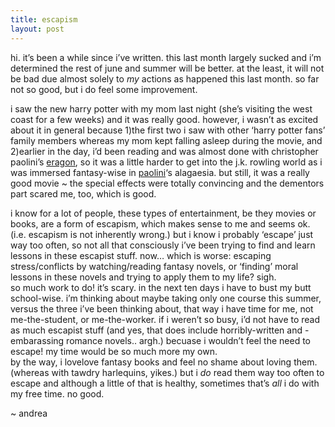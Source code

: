 ```yaml
---
title: escapism    
layout: post
---
```


hi. it&#8217;s been a while since i&#8217;ve written. this last month largely sucked and i&#8217;m determined the rest of june and summer will be better. at the least, it will not be bad due almost solely to *my* actions as happened this last month. so far not so good, but i do feel some improvement.

i saw the new harry potter with my mom last night (she&#8217;s visiting the west coast for a few weeks) and it was really good. however, i wasn&#8217;t as excited about it in general because 1)the first two i saw with other &#8216;harry potter fans&#8217; family members whereas my mom kept falling asleep during the movie, and 2)earlier in the day, i&#8217;d been reading and was almost done with christopher paolini&#8217;s [eragon][1], so it was a little harder to get into the j.k. rowling world as i was immersed fantasy-wise in [paolini][2]&#8216;s alagaesia. but still, it was a really good movie ~ the special effects were totally convincing and the dementors part scared me, too, which is good.

i know for a lot of people, these types of entertainment, be they movies or books, are a form of escapism, which makes sense to me and seems ok. (i.e. escapism is not inherently wrong.) but i know i probably &#8216;escape&#8217; just way too often, so not all that consciously i&#8217;ve been trying to find and learn lessons in these escapist stuff. now&#8230; which is worse: escaping stress/conflicts by watching/reading fantasy novels, or &#8216;finding&#8217; moral lessons in these novels and trying to apply them to my life? sigh.  
so much work to do! it&#8217;s scary. in the next ten days i have to bust my butt school-wise. i&#8217;m thinking about maybe taking only one course this summer, versus the three i&#8217;ve been thinking about, that way i have time for me, not me-the-student, or me-the-worker. if i weren&#8217;t so busy, i&#8217;d not have to read as much escapist stuff (and yes, that does include horribly-written and -embarassing romance novels.. argh.) becuase i wouldn&#8217;t feel the need to escape! my time would be so much more my own.  
by the way, i lovelove fantasy books and feel no shame about loving them. (whereas with tawdry harlequins, yikes.) but i *do* read them way too often to escape and although a little of that is healthy, sometimes that&#8217;s *all* i do with my free time. no good.

~ andrea

 [1]: http://www.randomhouse.com/teens/eragon/
 [2]: http://www.powells.com/authors/paolini.html
